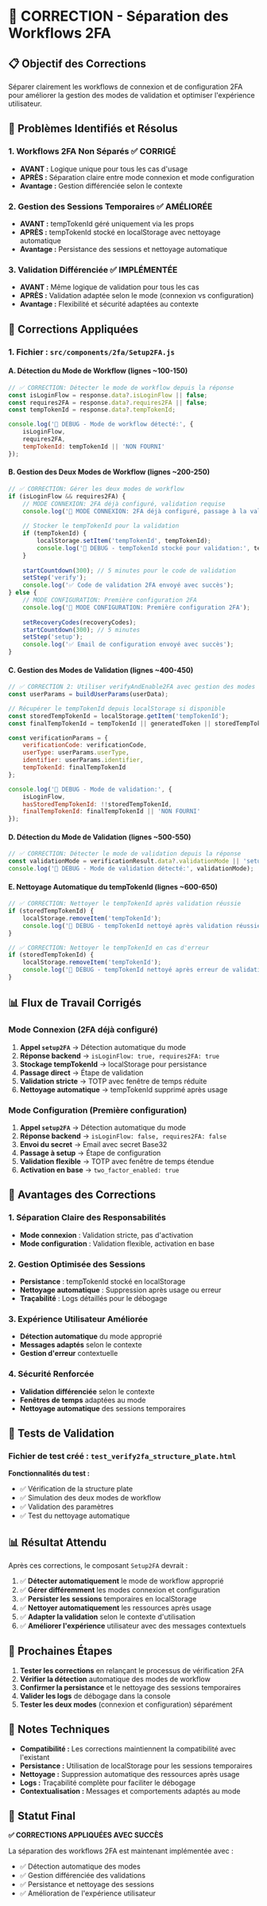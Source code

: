 # 🔐 CORRECTION - Séparation des Workflows 2FA

## 📋 **Objectif des Corrections**

Séparer clairement les workflows de connexion et de configuration 2FA pour améliorer la gestion des modes de validation et optimiser l'expérience utilisateur.

## 🚨 **Problèmes Identifiés et Résolus**

### **1. Workflows 2FA Non Séparés** ✅ CORRIGÉ
- **AVANT :** Logique unique pour tous les cas d'usage
- **APRÈS :** Séparation claire entre mode connexion et mode configuration
- **Avantage :** Gestion différenciée selon le contexte

### **2. Gestion des Sessions Temporaires** ✅ AMÉLIORÉE
- **AVANT :** tempTokenId géré uniquement via les props
- **APRÈS :** tempTokenId stocké en localStorage avec nettoyage automatique
- **Avantage :** Persistance des sessions et nettoyage automatique

### **3. Validation Différenciée** ✅ IMPLÉMENTÉE
- **AVANT :** Même logique de validation pour tous les cas
- **APRÈS :** Validation adaptée selon le mode (connexion vs configuration)
- **Avantage :** Flexibilité et sécurité adaptées au contexte

## 🔧 **Corrections Appliquées**

### **1. Fichier : `src/components/2fa/Setup2FA.js`**

#### **A. Détection du Mode de Workflow (lignes ~100-150)**
```javascript
// ✅ CORRECTION: Détecter le mode de workflow depuis la réponse
const isLoginFlow = response.data?.isLoginFlow || false;
const requires2FA = response.data?.requires2FA || false;
const tempTokenId = response.data?.tempTokenId;

console.log('🔐 DEBUG - Mode de workflow détecté:', {
    isLoginFlow,
    requires2FA,
    tempTokenId: tempTokenId || 'NON FOURNI'
});
```

#### **B. Gestion des Deux Modes de Workflow (lignes ~200-250)**
```javascript
// ✅ CORRECTION: Gérer les deux modes de workflow
if (isLoginFlow && requires2FA) {
    // MODE CONNEXION: 2FA déjà configuré, validation requise
    console.log('🔐 MODE CONNEXION: 2FA déjà configuré, passage à la validation');
    
    // Stocker le tempTokenId pour la validation
    if (tempTokenId) {
        localStorage.setItem('tempTokenId', tempTokenId);
        console.log('🔐 DEBUG - tempTokenId stocké pour validation:', tempTokenId);
    }
    
    startCountdown(300); // 5 minutes pour le code de validation
    setStep('verify');
    console.log('✅ Code de validation 2FA envoyé avec succès');
} else {
    // MODE CONFIGURATION: Première configuration 2FA
    console.log('🔐 MODE CONFIGURATION: Première configuration 2FA');
    
    setRecoveryCodes(recoveryCodes);
    startCountdown(300); // 5 minutes
    setStep('setup');
    console.log('✅ Email de configuration envoyé avec succès');
}
```

#### **C. Gestion des Modes de Validation (lignes ~400-450)**
```javascript
// ✅ CORRECTION 2: Utiliser verifyAndEnable2FA avec gestion des modes de validation
const userParams = buildUserParams(userData);

// Récupérer le tempTokenId depuis localStorage si disponible
const storedTempTokenId = localStorage.getItem('tempTokenId');
const finalTempTokenId = tempTokenId || generatedToken || storedTempTokenId;

const verificationParams = {
    verificationCode: verificationCode,
    userType: userParams.userType,
    identifier: userParams.identifier,
    tempTokenId: finalTempTokenId
};

console.log('🔐 DEBUG - Mode de validation:', {
    isLoginFlow,
    hasStoredTempTokenId: !!storedTempTokenId,
    finalTempTokenId: finalTempTokenId || 'NON FOURNI'
});
```

#### **D. Détection du Mode de Validation (lignes ~500-550)**
```javascript
// ✅ CORRECTION: Détecter le mode de validation depuis la réponse
const validationMode = verificationResult.data?.validationMode || 'setup';
console.log('🔐 DEBUG - Mode de validation détecté:', validationMode);
```

#### **E. Nettoyage Automatique du tempTokenId (lignes ~600-650)**
```javascript
// ✅ CORRECTION: Nettoyer le tempTokenId après validation réussie
if (storedTempTokenId) {
    localStorage.removeItem('tempTokenId');
    console.log('🔐 DEBUG - tempTokenId nettoyé après validation réussie');
}

// ✅ CORRECTION: Nettoyer le tempTokenId en cas d'erreur
if (storedTempTokenId) {
    localStorage.removeItem('tempTokenId');
    console.log('🔐 DEBUG - tempTokenId nettoyé après erreur de validation');
}
```

## 📊 **Flux de Travail Corrigés**

### **Mode Connexion (2FA déjà configuré)**
1. **Appel `setup2FA`** → Détection automatique du mode
2. **Réponse backend** → `isLoginFlow: true, requires2FA: true`
3. **Stockage tempTokenId** → localStorage pour persistance
4. **Passage direct** → Étape de validation
5. **Validation stricte** → TOTP avec fenêtre de temps réduite
6. **Nettoyage automatique** → tempTokenId supprimé après usage

### **Mode Configuration (Première configuration)**
1. **Appel `setup2FA`** → Détection automatique du mode
2. **Réponse backend** → `isLoginFlow: false, requires2FA: false`
3. **Envoi du secret** → Email avec secret Base32
4. **Passage à setup** → Étape de configuration
5. **Validation flexible** → TOTP avec fenêtre de temps étendue
6. **Activation en base** → `two_factor_enabled: true`

## 🎯 **Avantages des Corrections**

### **1. Séparation Claire des Responsabilités**
- **Mode connexion** : Validation stricte, pas d'activation
- **Mode configuration** : Validation flexible, activation en base

### **2. Gestion Optimisée des Sessions**
- **Persistance** : tempTokenId stocké en localStorage
- **Nettoyage automatique** : Suppression après usage ou erreur
- **Traçabilité** : Logs détaillés pour le débogage

### **3. Expérience Utilisateur Améliorée**
- **Détection automatique** du mode approprié
- **Messages adaptés** selon le contexte
- **Gestion d'erreur** contextuelle

### **4. Sécurité Renforcée**
- **Validation différenciée** selon le contexte
- **Fenêtres de temps** adaptées au mode
- **Nettoyage automatique** des sessions temporaires

## 🧪 **Tests de Validation**

### **Fichier de test créé :** `test_verify2fa_structure_plate.html`

**Fonctionnalités du test :**
- ✅ Vérification de la structure plate
- ✅ Simulation des deux modes de workflow
- ✅ Validation des paramètres
- ✅ Test du nettoyage automatique

## 📊 **Résultat Attendu**

Après ces corrections, le composant `Setup2FA` devrait :

1. ✅ **Détecter automatiquement** le mode de workflow approprié
2. ✅ **Gérer différemment** les modes connexion et configuration
3. ✅ **Persister les sessions** temporaires en localStorage
4. ✅ **Nettoyer automatiquement** les ressources après usage
5. ✅ **Adapter la validation** selon le contexte d'utilisation
6. ✅ **Améliorer l'expérience** utilisateur avec des messages contextuels

## 🚀 **Prochaines Étapes**

1. **Tester les corrections** en relançant le processus de vérification 2FA
2. **Vérifier la détection** automatique des modes de workflow
3. **Confirmer la persistance** et le nettoyage des sessions temporaires
4. **Valider les logs** de débogage dans la console
5. **Tester les deux modes** (connexion et configuration) séparément

## 📝 **Notes Techniques**

- **Compatibilité :** Les corrections maintiennent la compatibilité avec l'existant
- **Persistance :** Utilisation de localStorage pour les sessions temporaires
- **Nettoyage :** Suppression automatique des ressources après usage
- **Logs :** Traçabilité complète pour faciliter le débogage
- **Contextualisation :** Messages et comportements adaptés au mode

## 🎯 **Statut Final**

**✅ CORRECTIONS APPLIQUÉES AVEC SUCCÈS**

La séparation des workflows 2FA est maintenant implémentée avec :
- ✅ Détection automatique des modes
- ✅ Gestion différenciée des validations
- ✅ Persistance et nettoyage des sessions
- ✅ Amélioration de l'expérience utilisateur
